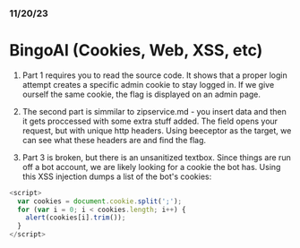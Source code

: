 ### 11/20/23
# BingoAI (Cookies, Web, XSS, etc)

1. Part 1 requires you to read the source code. It shows that a proper login attempt creates a specific admin cookie to stay logged in. If we give ourself the same cookie, the flag is displayed on an admin page.

2. The second part is simmilar to zipservice.md - you insert data and then it gets proccessed with some extra stuff added. The field opens your request, but with unique http headers. Using beeceptor as the target, we can see what these headers are and find the flag.

3. Part 3 is broken, but there is an unsanitized textbox. Since things are run off a bot account, we are likely looking for a cookie the bot has. Using this XSS injection dumps a list of the bot's cookies:
```js
<script>
  var cookies = document.cookie.split(';');
  for (var i = 0; i < cookies.length; i++) {
    alert(cookies[i].trim());
  }
</script>
```
